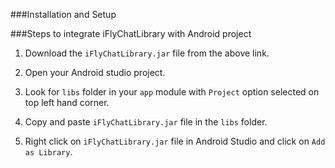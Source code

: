 ###Installation and Setup

###Steps to integrate iFlyChatLibrary with Android project


1. Download the `iFlyChatLibrary.jar` file from the above link.

2. Open your Android studio project.

3. Look for `libs` folder in your `app` module with `Project` option selected on top left hand corner.

4. Copy and paste `iFlyChatLibrary.jar` file in the `libs` folder.

5. Right click on `iFlyChatLibrary.jar` file in Android Studio and click on `Add as Library`.
